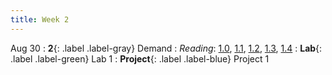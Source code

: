 ```yaml
---
title: Week 2
---
```


Aug 30
: **2**{: .label .label-gray} Demand
: *Reading*: [1.0](https://data-88e.github.io/textbook/content/01-demand/index.html), [1.1](https://data-88e.github.io/textbook/content/01-demand/01-demand.html), [1.2](https://data-88e.github.io/textbook/content/01-demand/02-example.html), [1.3](https://data-88e.github.io/textbook/content/01-demand/03-log-log.html), [1.4](https://data-88e.github.io/textbook/content/01-demand/04-elasticity.html)
: **Lab**{: .label .label-green} Lab 1
: **Project**{: .label .label-blue} Project 1
